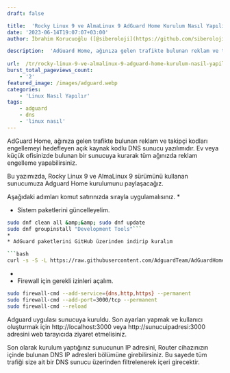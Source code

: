 ```yaml
---
draft: false

title:  'Rocky Linux 9 ve AlmaLinux 9 AdGuard Home Kurulum Nasıl Yapılır?'
date: '2023-06-14T19:07:07+03:00'
author: İbrahim Korucuoğlu ([@siberoloji](https://github.com/siberoloji))

description:  'AdGuard Home, ağınıza gelen trafikte bulunan reklam ve takipçi kodları engellemeyi hedefleyen açık kaynak kodlu DNS sunucu yazılımıdır. ' 
 
url:  /tr/rocky-linux-9-ve-almalinux-9-adguard-home-kurulum-nasil-yapilir/
burst_total_pageviews_count:
    - '2'
featured_image: /images/adguard.webp
categories:
    - 'Linux Nasıl Yapılır'
tags:
    - adguard
    - dns
    - 'linux nasıl'
---
```

AdGuard Home, ağınıza gelen trafikte bulunan reklam ve takipçi kodları engellemeyi hedefleyen açık kaynak kodlu DNS sunucu yazılımıdır. Ev veya küçük ofisinizde bulunan bir sunucuya kurarak tüm ağınızda reklam engelleme yapabilirsiniz.

Bu yazımızda, Rocky Linux 9 ve AlmaLinux 9 sürümünü kullanan sunucumuza Adguard Home kurulumunu paylaşacağız. 

Aşağıdaki adımları komut satırınızda sırayla uygulamalısınız.
* 
* Sistem paketlerini güncelleyelim.

```bash
sudo dnf clean all &amp;&amp; sudo dnf update
sudo dnf groupinstall "Development Tools"```
* 
* AdGuard paketlerini GitHub üzerinden indirip kuralım

```bash
curl -s -S -L https://raw.githubusercontent.com/AdguardTeam/AdGuardHome/master/scripts/install.sh | sh -s -- -v
```
* 
* Firewall için gerekli izinleri açalım.

```bash
sudo firewall-cmd --add-service={dns,http,https} --permanent
sudo firewall-cmd --add-port=3000/tcp --permanent
sudo firewall-cmd --reload
```

Adguard uygulası sunucuya kuruldu. Son ayarları yapmak ve kullanıcı oluşturmak için http://localhost:3000 veya http://sunucuipadresi:3000 adresini web tarayıcıda ziyaret etmelisiniz.

Son olarak kurulum yaptığınız sunucunun IP adresini, Router cihazınızın içinde bulunan DNS IP adresleri bölümüne girebilirsiniz. Bu sayede tüm trafiği size ait bir DNS sunucu üzerinden filtrelenerek içeri girecektir.
